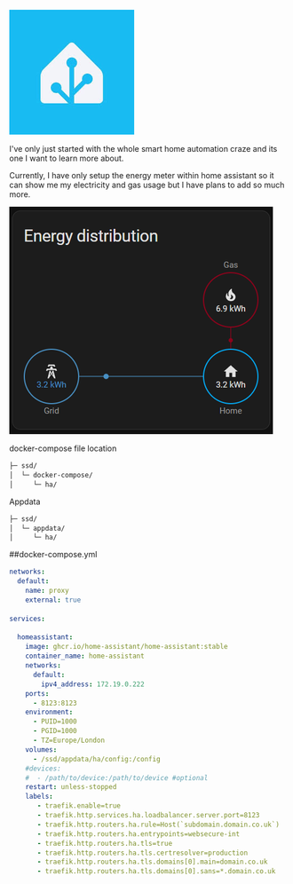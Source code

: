 
![](images/homeassistant.jpeg)

I've only just started with the whole smart home automation craze and its one I want to learn more about.

Currently, I have only setup the energy meter within home assistant so it can show me my electricity and gas usage but I have plans to add so much more.

![](images/energyusage.png)


docker-compose file location

``` bash
├─ ssd/
│  └─ docker-compose/
│     └─ ha/
```

Appdata

``` bash
├─ ssd/
│  └─ appdata/
│     └─ ha/
```

##docker-compose.yml

``` yaml
networks:
  default:
    name: proxy
    external: true

services:

  homeassistant:
    image: ghcr.io/home-assistant/home-assistant:stable
    container_name: home-assistant
    networks:
      default:
        ipv4_address: 172.19.0.222
    ports:
      - 8123:8123
    environment:
      - PUID=1000
      - PGID=1000
      - TZ=Europe/London
    volumes:
      - /ssd/appdata/ha/config:/config
    #devices:
    #  - /path/to/device:/path/to/device #optional
    restart: unless-stopped
    labels:
       - traefik.enable=true
       - traefik.http.services.ha.loadbalancer.server.port=8123
       - traefik.http.routers.ha.rule=Host(`subdomain.domain.co.uk`)
       - traefik.http.routers.ha.entrypoints=websecure-int
       - traefik.http.routers.ha.tls=true
       - traefik.http.routers.ha.tls.certresolver=production
       - traefik.http.routers.ha.tls.domains[0].main=domain.co.uk
       - traefik.http.routers.ha.tls.domains[0].sans=*.domain.co.uk
```